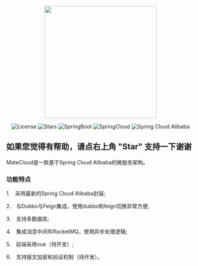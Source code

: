 <p align="center">

  <img src="https://cdn.cankaojia.cn/matecloud.jpg" width="300">
</p>
<p align="center">
  <img src='https://img.shields.io/github/license/matevip/matecloud' alt='License'/>
  <img src="https://img.shields.io/github/stars/matevip/matecloud" alt="Stars"/>
  <img src="https://img.shields.io/badge/Spring%20Boot-2.3.1.RELEASE-green" alt="SpringBoot"/>
  <img src="https://img.shields.io/badge/Spring%20Cloud-Hoxton.SR5-blue" alt="SpringCloud"/>
  <img src="https://img.shields.io/badge/Spring%20Cloud%20Alibaba-2.2.1.RELEASE-brightgreen" alt="Spring Cloud Alibaba"/>
</p>

## 如果您觉得有帮助，请点右上角 "Star" 支持一下谢谢

MateCloud是一款基于Spring Cloud Alibaba的微服务架构。

### 功能特点
1.　采用最新的Spring Cloud Alibaba封装;

2.　与Dubbo与Feign集成，使用dubbo和feign切换非常方便;

3.　支持多数据库;

4.　集成消息中间件RocketMQ，使用异步处理逻辑;

5.　前端采用vue（待开发）;

6.　支持报文加密和验证机制（待开发）。


